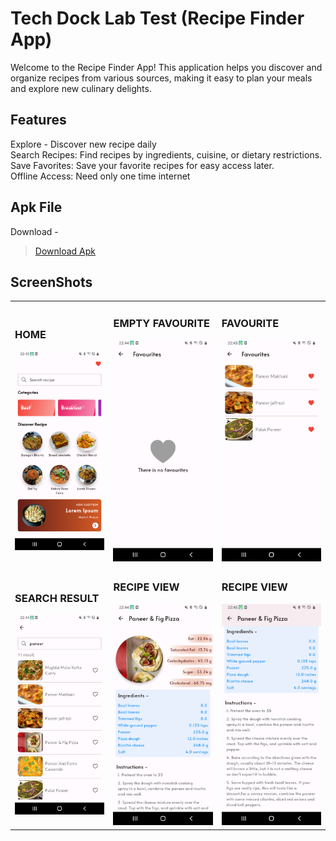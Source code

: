 # Tech Dock Lab Test (Recipe Finder App)

Welcome to the Recipe Finder App! This application helps you discover and organize recipes from various sources, making it easy to plan your meals and explore new culinary delights.

## Features

Explore - Discover new recipe daily <br>
Search Recipes: Find recipes by ingredients, cuisine, or dietary restrictions. <br>
Save Favorites: Save your favorite recipes for easy access later. <br>
Offline Access: Need only one time internet 

## Apk File

Download -  
> [Download Apk](https://drive.google.com/file/d/1-Ps99ljSVQmvJRQzYCH0mhvgk9DNjXl_/view?usp=sharing)

## ScreenShots

<table style="border-collapse: collapse; border: none;">
  <tr>
    <td>
      <h3>HOME</h3>
      <img src="/assets/screenshot/home.png" alt="HomeView" width="300"/>
    </td>
     <td>
      <h3>EMPTY FAVOURITE</h3>
      <img src="/assets/screenshot/empty_favourite.png" alt="favourite" width="300"/>
    </td>
    <td>
      <h3>FAVOURITE</h3>
      <img src="/assets/screenshot/favourite.png" alt="favourite" width="300"/>
    </td>
  </tr>
  <tr>
    <td>
      <h3>SEARCH RESULT</h3>
      <img src="/assets/screenshot/search_result.png" alt="HomeView" width="300"/>
    </td>
     <td>
      <h3>RECIPE VIEW</h3>
      <img src="/assets/screenshot/recipe_view.png" alt="favourite" width="300"/>
    </td>
    <td>
      <h3>RECIPE VIEW</h3>
      <img src="/assets/screenshot/recipe_view_more.png" alt="favourite" width="300"/>
    </td>
  </tr>
</table>




